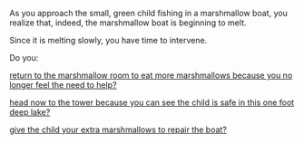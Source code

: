 As you approach the small, green child fishing in a marshmallow boat,
you realize that, indeed, the marshmallow boat is beginning to melt.

Since it is melting slowly, you have time to intervene.

Do you:

[return to the marshmallow room to eat more marshmallows because you no longer 
feel the need to help?](../eating-marshmallows/eating-marshmallows.md)

[head now to the tower because you can see the child is safe in this one
foot deep lake?](./journey-to-flaming-tower/journey-to-flaming-tower.md)

[give the child your extra marshmallows to repair the boat?](./repair-boat/repair-boat.md)